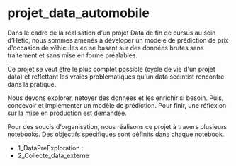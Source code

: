 # projet_data_automobile
Dans le cadre de la réalisation d'un projet Data de fin de cursus au sein d'Hetic, nous sommes amenés à déveloper un modèle de prédiction de prix d'occasion de véhicules en se basant sur des données brutes sans traitement et sans mise en forme préalables. <br>

Ce projet se veut être le plus complet possible (cycle de vie d'un projet data) et reflettant les vraies problèmatiques qu'un data sceintist rencontre dans la pratique. <br>

Nous devons explorer, netoyer des données et les enrichir si besoin. Puis, concevoir et implémenter un modèle de prédiction. Pour finir, une réflexion sur la mise en production est demandée. <br>

Pour des soucis d'organisation, nous réalisons ce projet à travers plusieurs notebooks. Des objectifs spécifiques sont définits dans chaque notebook.  
* 1_DataPreExploration :
* 2_Collecte_data_externe
